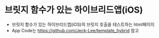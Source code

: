 브릿지 함수가 있는 하이브리드앱(iOS)
=
- 브릿지 함수가 있는 하이브리드앱(iOS)의 브릿지 호출을 테스트하는 html페이지
- App Code는 <https://github.com/Jeck-Lee/template_hybrid> 참고
